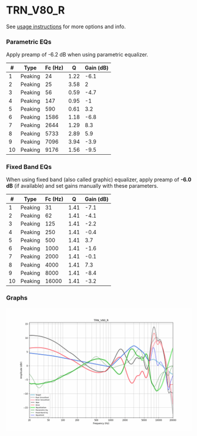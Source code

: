# TRN_V80_R
See [usage instructions](https://github.com/jaakkopasanen/AutoEq#usage) for more options and info.

### Parametric EQs
Apply preamp of -6.2 dB when using parametric equalizer.

|   # | Type    |   Fc (Hz) |    Q |   Gain (dB) |
|-----|---------|-----------|------|-------------|
|   1 | Peaking |        24 | 1.22 |        -6.1 |
|   2 | Peaking |        25 | 3.58 |         2   |
|   3 | Peaking |        56 | 0.59 |        -4.7 |
|   4 | Peaking |       147 | 0.95 |        -1   |
|   5 | Peaking |       590 | 0.61 |         3.2 |
|   6 | Peaking |      1586 | 1.18 |        -6.8 |
|   7 | Peaking |      2644 | 1.29 |         8.3 |
|   8 | Peaking |      5733 | 2.89 |         5.9 |
|   9 | Peaking |      7096 | 3.94 |        -3.9 |
|  10 | Peaking |      9176 | 1.56 |        -9.5 |

### Fixed Band EQs
When using fixed band (also called graphic) equalizer, apply preamp of **-6.0 dB** (if available) and set gains manually with these parameters.

|   # | Type    |   Fc (Hz) |    Q |   Gain (dB) |
|-----|---------|-----------|------|-------------|
|   1 | Peaking |        31 | 1.41 |        -7.1 |
|   2 | Peaking |        62 | 1.41 |        -4.1 |
|   3 | Peaking |       125 | 1.41 |        -2.2 |
|   4 | Peaking |       250 | 1.41 |        -0.4 |
|   5 | Peaking |       500 | 1.41 |         3.7 |
|   6 | Peaking |      1000 | 1.41 |        -1.6 |
|   7 | Peaking |      2000 | 1.41 |        -0.1 |
|   8 | Peaking |      4000 | 1.41 |         7.3 |
|   9 | Peaking |      8000 | 1.41 |        -8.4 |
|  10 | Peaking |     16000 | 1.41 |        -3.2 |

### Graphs
![](./TRN_V80_R.png)
